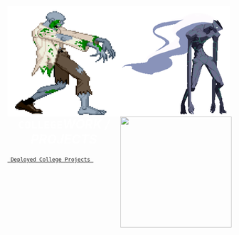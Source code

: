  <img style="width:250px; height:250px; float:left;" src = "extra/WME8.gif"><img style="width:250px; height:250px; float:left;" src = "extra/gifs2.gif"><img style="width:250px; height:250px; float:right;" src = "https://i.pinimg.com/originals/30/61/7a/30617a2336d4298c8e0ccb00d68a0895.gif"><h1 style="backgound-color:black; color:white; text-align:center;"><b><code>COLLEGE</code></b><i>WORK / PROJECTS </i></h1>
<p><a href="https://alikmon88.github.io/CollegeWork.github.io/"><code> Deployed College Projects </code></a> 
